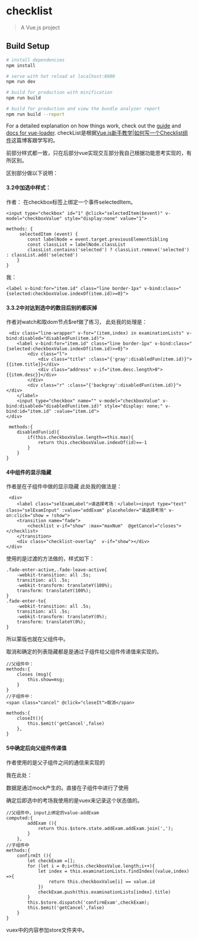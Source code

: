 # checklist

> A Vue.js project

## Build Setup

``` bash
# install dependencies
npm install

# serve with hot reload at localhost:8080
npm run dev

# build for production with minification
npm run build

# build for production and view the bundle analyzer report
npm run build --report
```

For a detailed explanation on how things work, check out the [guide](http://vuejs-templates.github.io/webpack/) and [docs for vue-loader](http://vuejs.github.io/vue-loader).
checkList是根据[Vue.js新手教学|如何写一个Checklist组件](https://blog.dunizb.com//2017/11/18/Vue-checklist-components/)这篇博客跟学写的。

前部分样式都一致，只在后部分vue实现交互部分我自己根据功能思考实现的，有所区别。

区别部分做以下说明：

#### 3.2中加选中样式：
作者：
在checkbox标签上绑定一个事件selectedItem。
```
<input type="checkbox" id="1" @click="selectedItem($event)" v-model="checkboxValue" style="display:none" value="1">
```

```
methods: {
     selectedItem (event) {
        const labelNode = event.target.previousElementSibling
        const classList = labelNode.classList
        classList.contains('selected') ? classList.remove('selected') : classList.add('selected')
    }
}
```
我：
```
<label v-bind:for="item.id" class="line border-1px" v-bind:class="{selected:checkboxValue.indexOf(item.id)>=0}">
```
#### 3.3.2中对达到选中的数目后别的都灰掉
作者对watch和取dom节点$ref做了练习，
此处我的处理是：
```
 <div class="line-wrapper" v-for="(item,index) in examinationLists" v-bind:disabled="disabledFun(item.id)">
    <label v-bind:for="item.id" class="line border-1px" v-bind:class="{selected:checkboxValue.indexOf(item.id)>=0}">
        <div class="l">
            <div class="title" :class="{'gray':disabledFun(item.id)}">{{item.title}}</div>
            <div class="address" v-if="item.desc.length>0">{{item.desc}}</div>
        </div>
        <div class="r" :class="{'backgray':disabledFun(item.id)}"></div>
    </label>
    <input type="checkbox" name="" v-model="checkboxValue" v-bind:disabled="disabledFun(item.id)" style="display: none;" v-bind:id="item.id" :value="item.id">
</div>
```

```
 methods:{
    disabledFun(id){
        if(this.checkboxValue.length==this.max){
            return this.checkboxValue.indexOf(id)==-1
        }
    }
}
```
#### 4中组件的显示隐藏
作者是在子组件中做的显示隐藏
此处我的做法是：
```
 <div>
    <label class="selExamLabel">请选择考场：</label><input type="text" class="selExamInput" :value="addExam" placeholder="请选择考场" v-on:click="show = !show">
    <transition name="fade">
        <checklist v-if="show" :max="maxNum"  @getCancel="closes"></checklist>
    </transition>
    <div class="checklist-overlay"  v-if="show"></div>
</div>
```
使用的是过渡的方法做的，样式如下：
```
.fade-enter-active,.fade-leave-active{
    -webkit-transition: all .5s;
    transition: all .5s;
    -webkit-transform: translateY(100%);
    transform: translateY(100%);
}
.fade-enter-to{
    -webkit-transition: all .5s;
    transition: all .5s;
    -webkit-transform: translateY(0%);
    transform: translateY(0%);
} 
```
所以蒙版也就在父组件中。

取消和确定的列表隐藏都是是通过子组件给父组件传递值来实现的。
```
//父组件中：
methods:{
    closes (msg){
        this.show=msg;
    }
}
//子组件中：
<span class="cancel" @click="closeIt">取消</span>

methods:{
    closeIt(){
        this.$emit('getCancel',false)
    },
}
```
#### 5中确定后向父组件传递值
作者使用的是父子组件之间的通信来实现的

我在此处：

数据是通过mock产生的。直接在子组件中进行了使用

确定后即选中的考场我使用的是vuex来记录这个状态值的。
```
//父组件中，input上绑定的value-addExam
computed:{
        addExam (){
            return this.$store.state.addExam.addExam.join(',');
        }
    },
//子组件中
methods:{
    confirmIt (){
        let checkExam =[];
        for (let i = 0;i<this.checkboxValue.length;i++){
            let index = this.examinationLists.findIndex((value,index) =>{
                return this.checkboxValue[i] == value.id 
            })
            checkExam.push(this.examinationLists[index].title)
        }
        this.$store.dispatch('confirmExam',checkExam);
        this.$emit('getCancel',false)
    }
}

```
vuex中的内容参加store文件夹中。